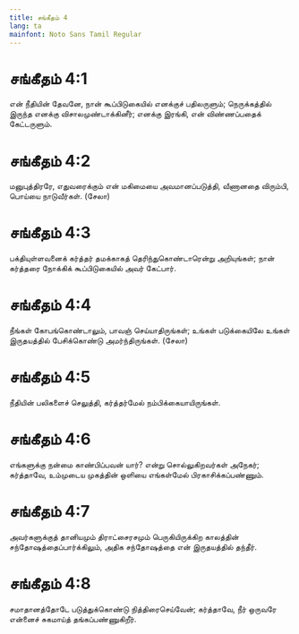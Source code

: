 ```yaml
---
title: சங்கீதம் 4
lang: ta
mainfont: Noto Sans Tamil Regular
---
```


# சங்கீதம் 4:1

என் நீதியின் தேவனே, நான் கூப்பிடுகையில் எனக்குச் பதிலருளும்; நெருக்கத்தில் இருந்த எனக்கு விசாலமுண்டாக்கினீர்; எனக்கு இரங்கி, என் விண்ணப்பதைக் கேட்டருளும்.

# சங்கீதம் 4:2

மனுபுத்திரரே, எதுவரைக்கும் என் மகிமையை அவமானப்படுத்தி, வீணானதை விரும்பி, பொய்யை நாடுவீர்கள். (சேலா)

# சங்கீதம் 4:3

பக்தியுள்ளவனைக் கர்த்தர் தமக்காகத் தெரிந்துகொண்டாரென்று அறியுங்கள்; நான் கர்த்தரை நோக்கிக் கூப்பிடுகையில் அவர் கேட்பார்.

# சங்கீதம் 4:4

நீங்கள் கோபங்கொண்டாலும், பாவஞ் செய்யாதிருங்கள்; உங்கள் படுக்கையிலே உங்கள் இருதயத்தில் பேசிக்கொண்டு அமர்ந்திருங்கள். (சேலா)

# சங்கீதம் 4:5

நீதியின் பலிகளைச் செலுத்தி, கர்த்தர்மேல் நம்பிக்கையாயிருங்கள்.

# சங்கீதம் 4:6

எங்களுக்கு நன்மை காண்பிப்பவன் யார்? என்று சொல்லுகிறவர்கள் அநேகர்; கர்த்தாவே, உம்முடைய முகத்தின் ஒளியை எங்கள்மேல் பிரகாசிக்கப்பண்ணும்.

# சங்கீதம் 4:7

அவர்களுக்குத் தானியமும் திராட்சைரசமும் பெருகியிருக்கிற காலத்தின் சந்தோஷத்தைப்பார்க்கிலும், அதிக சந்தோஷத்தை என் இருதயத்தில் தந்தீர்.

# சங்கீதம் 4:8

சமாதானத்தோடே படுத்துக்கொண்டு நித்திரைசெய்வேன்; கர்த்தாவே, நீர் ஒருவரே என்னைச் சுகமாய்த் தங்கப்பண்ணுகிறீர்.

